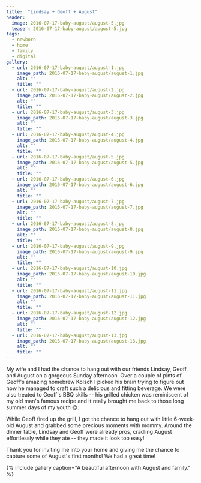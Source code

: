```yaml
---
title:  "Lindsay + Geoff + August"
header:
  image: 2016-07-17-baby-august/august-5.jpg 
  teaser: 2016-07-17-baby-august/august-5.jpg 
tags: 
  - newborn
  - home
  - family
  - digital
gallery:
  - url: 2016-07-17-baby-august/august-1.jpg
    image_path: 2016-07-17-baby-august/august-1.jpg
    alt: ""
    title: ""
  - url: 2016-07-17-baby-august/august-2.jpg
    image_path: 2016-07-17-baby-august/august-2.jpg
    alt: ""
    title: ""
  - url: 2016-07-17-baby-august/august-3.jpg
    image_path: 2016-07-17-baby-august/august-3.jpg
    alt: ""
    title: ""
  - url: 2016-07-17-baby-august/august-4.jpg
    image_path: 2016-07-17-baby-august/august-4.jpg
    alt: ""
    title: ""
  - url: 2016-07-17-baby-august/august-5.jpg
    image_path: 2016-07-17-baby-august/august-5.jpg
    alt: ""
    title: ""
  - url: 2016-07-17-baby-august/august-6.jpg
    image_path: 2016-07-17-baby-august/august-6.jpg
    alt: ""
    title: ""
  - url: 2016-07-17-baby-august/august-7.jpg
    image_path: 2016-07-17-baby-august/august-7.jpg
    alt: ""
    title: ""
  - url: 2016-07-17-baby-august/august-8.jpg
    image_path: 2016-07-17-baby-august/august-8.jpg
    alt: ""
    title: ""
  - url: 2016-07-17-baby-august/august-9.jpg
    image_path: 2016-07-17-baby-august/august-9.jpg
    alt: ""
    title: ""
  - url: 2016-07-17-baby-august/august-10.jpg
    image_path: 2016-07-17-baby-august/august-10.jpg
    alt: ""
    title: ""
  - url: 2016-07-17-baby-august/august-11.jpg
    image_path: 2016-07-17-baby-august/august-11.jpg
    alt: ""
    title: ""
  - url: 2016-07-17-baby-august/august-12.jpg
    image_path: 2016-07-17-baby-august/august-12.jpg
    alt: ""
    title: ""
  - url: 2016-07-17-baby-august/august-13.jpg
    image_path: 2016-07-17-baby-august/august-13.jpg
    alt: ""
    title: "" 
---
```


My wife and I had the chance to hang out with our friends Lindsay, Geoff, and August on a gorgeous Sunday afternoon. Over a couple of pints of Geoff's amazing homebrew Kolsch I picked his brain trying to figure out how he managed to craft such a delicious and fitting beverage. We were also treated to Geoff's BBQ skills -- his grilled chicken was reminiscent of my old man's famous recipe and it really brought me back to those long summer days of my youth :yum:. 

While Geoff fired up the grill, I got the chance to hang out with little 6-week-old August and grabbed some precious moments with mommy. Around the dinner table, Lindsay and Geoff were already pros, cradling August effortlessly while they ate -- they made it look too easy!

Thank you for inviting me into your home and giving me the chance to capture some of August's first months! We had a great time!

{% include gallery caption="A beautiful afternoon with August and family." %}
